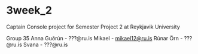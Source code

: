 # 3week_2

Captain Console project for Semester Project 2 at Reykjavik University

Group 35
Anna Guðrún - ???@ru.is
Mikael - mikael12@ru.is
Rúnar Örn - ???@ru.is
Svana - ???@ru.is
